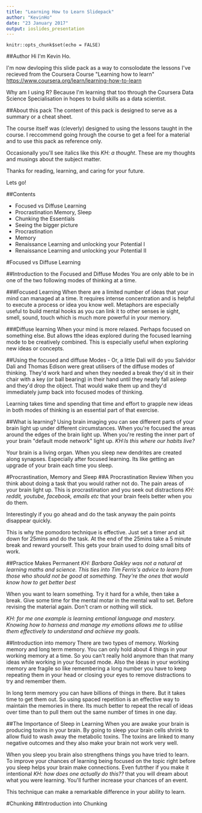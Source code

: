 ```yaml
---
title: "Learning How to Learn Slidepack"
author: "KevinHo"
date: "23 January 2017"
output: ioslides_presentation
---
```


```{r setup, include=FALSE}
knitr::opts_chunk$set(echo = FALSE)
```

##Author
Hi I'm Kevin Ho.

I'm now devloping this slide pack as a way to consolodate the lessons I've recieved from the Coursera Course "Learning how to learn" 
<https://www.coursera.org/learn/learning-how-to-learn>

Why am I using R? Because I'm learning that too through the Coursera Data Science Specialisation in hopes to build skills as a data scientist.

##About this pack
The content of this pack is designed to serve as a summary or a cheat sheet. 

The course itself was (cleverly) designed to using the lessons taught in the course. I reccommend going hrough the course to get a feel for a material and to use this pack as reference only.

Occasionally you'll see italics like this *KH: a thought*. These are my thoughts and musings about the subject matter.

Thanks for reading, learning, and caring for your future.

Lets go!

##Contents
- Focused vs Diffuse Learning  
- Procrastination Memory, Sleep
- Chunking the Essentials
- Seeing the bigger picture
- Procrastination
- Memory
- Renaissance Learning and unlocking your Potential I
- Renaissance Learning and unlocking your Potential II

#Focused vs Diffuse Learning


##Introduction to the Focused and Diffuse Modes 
You are only able to be in one of the two following modes of thinking at a time.

###Focused Learning
When there are a limited number of ideas that your mind can managed at a time. It requires intense concentration and is helpful to execute a process or idea you know well. Metaphors are especially useful to build mental hooks as you can link it to other senses ie sight, smell, sound, touch which is much more powerful in your memory.

###Diffuse learning
When your mind is more relaxed. Perhaps focused on something else. But allows tthe ideas explored during the focused learning mode to be creatively combined. This is especially useful when exploring new ideas or concepts.

##Using the focused and diffuse Modes - Or, a little Dali will do you
Salvidor Dali and Thomas Edison were great utilisers of the diffuse modes of thinking. They'd work hard and when they needed a break they'd sit in their chair with a key (or ball bearing) in their hand until they nearly fall asleep and they'd drop the object. That would wake them up and they'd immediately jump back into focused modes of thinking.

Learning takes time and spending that time and effort to grapple new ideas in both modes of thinking is an essential part of that exercise.

##What is learning?
Using brain imaging you can see different parts of your brain light up under different circumstances. When you're focused the areas around the edges of the brain light up. When you're resting the inner part of your brain "default mode network" light up. *KH:Is this where our habits live?*

Your brain is a living organ. When you sleep new dendrites are created along synapses. Especially after focused learning. Its like getting an upgrade of your brain each time you sleep. 

#Procrastination, Memory and Sleep
##A Procrastination Review
When you think about doing a task that you would rather not do. The pain areas of your brain light up.
This is procrastination and you seek out distractions *KH: reddit, youtube, facebook, emails etc* that your brain feels better when you do them.

Interestingly if you go ahead and do the task anyway the pain points disappear quickly.

This is why the pomodoro technique is effective. Just set a timer and sit down for 25mins and do the task. At the end of the 25mins take a 5 minute break and reward yourself. This gets your brain used to doing small bits of work.

##Practice Makes Permanent
*KH: Barbara Oakley was not a natural at learning maths and science. This ties into Tim Ferris's
advice to learn from those who should not be good at something. They're the ones that would know how to get better best*

When you want to learn something. Try it hard for a while, then take a break. Give some time for the mental motar in the mental wall to set. Before revising the material again. Don't cram or nothing will stick.

*KH: for me one example is learning emtional language and mastery. Knowing how to harness and manage my emotions allows me to utilise them effectively to understand and achieve my goals.*

##Introduction into memory
There are two types of memory. Working memory and long term memory. You can only hold about 4 things in your working memory at a time. So you can't really hold anymore than that many ideas while working in your focused mode. Also the ideas in your working memory are fragile so like remembering a long number you have to keep repeating them in your head or closing your eyes to remove distractions to try and remember them.

In long term memory you can have billions of things in there. But it takes time to get them out. So using spaced repetition is an effective way to maintain the memories in there. Its much better to repeat the recall of ideas over time than to pull them out the same number of times in one day.

##The Importance of Sleep in Learning
When you are awake your brain is producing toxins in your brain. By going to sleep your brain cells shrink to allow fluid to wash away the metabolic toxins. The toxins are linked to many negative outcomes and they also make your brain not work very well.

When you sleep you brain also strengthens things you have tried to learn. To improve your chances of learning being focused on the topic right before you sleep helps your brain make connections. Even futrther if you make it intentional *KH: how does one actually do this??* that you will dream about what you were learning. You'll further increase your chances of an event.

This technique can make a remarkable difference in your ability to learn.

#Chunking
##Introduction into Chunking
